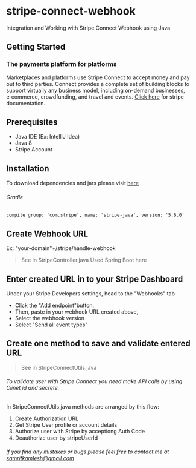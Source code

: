 # stripe-connect-webhook
Integration and Working with Stripe Connect Webhook using Java

## Getting Started
### The payments platform for platforms
Marketplaces and platforms use Stripe Connect to accept money and pay out to third parties. Connect provides a complete set of building blocks to support virtually any business model, including on-demand businesses, e‑commerce, crowdfunding, and travel and events.
[Click here](https://stripe.com/docs/connect) for stripe documentation. 

## Prerequisites
* Java IDE (Ex: IntelliJ Idea)
* Java 8
* Stripe Account

## Installation
To download dependencies and jars please visit [here](https://mvnrepository.com/artifact/com.stripe/stripe-java)
###### Gradle
```
compile group: 'com.stripe', name: 'stripe-java', version: '5.6.0' 
```

## Create Webhook URL
Ex: "your-domain"+/stripe/handle-webhook
> See in StripeController.java
Used Spring Boot here

## Enter created URL in to your Stripe Dashboard
Under your Stripe Developers settings, head to the "Webhooks" tab 
  - Click the "Add endpoint"button.
  - Then, paste in your webhook URL created above, 
  - Select the webhook version
  - Select "Send all event types"

## Create one method to save and validate entered URL
> See in StripeConnectUtils.java

###### To validate user with Stripe Connect you need make API calls by using Clinet id and secrete.

In StripeConnectUtils.java methods are arranged by this flow:
1. Create Authorization URL
2. Get Stripe User profile or account details 
3. Authorize user with Stripe by acceptiong Auth Code
4. Deauthorize user by stripeUserId

###### If you find any mistakes or bugs please feel free to contact me at samritkamlesh@gmail.com
